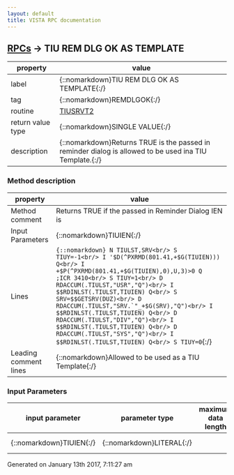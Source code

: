 ```yaml
---
layout: default
title: VISTA RPC documentation
---
```




## [RPCs](TableOfContent.md) &#8594; TIU REM DLG OK AS TEMPLATE 

 property | value 
--- | --- 
 label | {::nomarkdown}TIU REM DLG OK AS TEMPLATE{:/}
 tag | {::nomarkdown}REMDLGOK{:/}
 routine | [TIUSRVT2](http://code.osehra.org/dox/Routine_TIUSRVT2_source.html)
 return value type | {::nomarkdown}SINGLE VALUE{:/}
 description | {::nomarkdown}Returns TRUE is the passed in reminder dialog is allowed to be used ina TIU Template.{:/}


### Method description

 property | value 
 --- | --- 
 Method comment | Returns TRUE if the passed in Reminder Dialog IEN is
 Input Parameters | {::nomarkdown}TIUIEN{:/}
 Lines | ```{::nomarkdown} N TIULST,SRV<br/> S TIUY=-1<br/> I '$D(^PXRMD(801.41,+$G(TIUIEN))) Q<br/> I +$P(^PXRMD(801.41,+$G(TIUIEN),0),U,3)>0 Q  ;ICR 3410<br/> S TIUY=1<br/> D RDACCUM(.TIULST,"USR","Q")<br/> I $$RDINLST(.TIULST,TIUIEN) Q<br/> S SRV=$$GETSRV(DUZ)<br/> D RDACCUM(.TIULST,"SRV.`"_+$G(SRV),"Q")<br/> I $$RDINLST(.TIULST,TIUIEN) Q<br/> D RDACCUM(.TIULST,"DIV","Q")<br/> I $$RDINLST(.TIULST,TIUIEN) Q<br/> D RDACCUM(.TIULST,"SYS","Q")<br/> I $$RDINLST(.TIULST,TIUIEN) Q<br/> S TIUY=0```{:/}
 Leading comment lines | {::nomarkdown}Allowed to be used as a TIU Template{:/}

### Input Parameters

| input parameter | parameter type | maximum data length | required | description | 
| --- | --- | --- | --- | --- | 
| {::nomarkdown}TIUIEN{:/} | {::nomarkdown}LITERAL{:/} |  |  | {::nomarkdown}Reminder Dialog IEN.{:/} | 




 Generated on January 13th 2017, 7:11:27 am